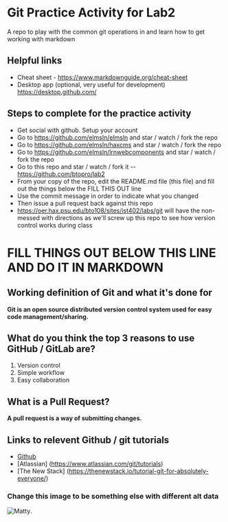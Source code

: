 # Git Practice Activity for Lab2
A repo to play with the common git operations in and learn how to get working with markdown
## Helpful links
- Cheat sheet - https://www.markdownguide.org/cheat-sheet
- Desktop app (optional, very useful for development) https://desktop.github.com/

## Steps to complete for the practice activity
- Get social with github. Setup your account
- Go to https://github.com/elmsln/elmsln and star / watch / fork the repo
- Go to https://github.com/elmsln/haxcms and star / watch / fork the repo
- Go to https://github.com/elmsln/lrnwebcomponents and star / watch / fork the repo
- Go to this repo and star / watch / fork it -- https://github.com/btopro/lab2
- From your copy of the repo, edit the README.md file (this file) and fill out the things below the FILL THIS OUT line
- Use the commit message in order to indicate what you changed
- Then issue a pull request back against this repo
- https://oer.hax.psu.edu/bto108/sites/ist402/labs/git will have the non-messed with directions as we'll screw up this repo to see how version control works during class

# FILL THINGS OUT BELOW THIS LINE AND DO IT IN MARKDOWN

## Working definition of Git and what it's done for
**Git is an open source distributed version control system used for easy code management/sharing.**
## What do you think the top 3 reasons to use GitHub / GitLab are?
1. Version control
2. Simple workflow
3. Easy collaboration

## What is a Pull Request?
**A pull request is a way of submitting changes.**
## Links to relevent Github / git tutorials
- [Github](https://github.com/)
- [Atlassian] (https://www.atlassian.com/git/tutorials)
- [The New Stack] (https://thenewstack.io/tutorial-git-for-absolutely-everyone/)


### Change this image to be something else with different alt data

![Matty](http://giphygifs.s3.amazonaws.com/media/g5zvwUa9720pO/giphy.gif).
